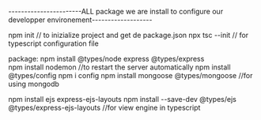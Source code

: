 -----------------------ALL package we are install to configure our developper environement-------------------

npm init                                            // to inizialize project and get de package.json 
npx tsc --init                                      // for typescript configuration file

package:
npm install @types/node express @types/express       
npm install nodemon                                //to restart the server automatically
npm install @types/config
npm i config
npm install mongoose @types/mongoose                //for using mongodb

npm install ejs  express-ejs-layouts
npm install --save-dev @types/ejs @types/express-ejs-layouts    //for view engine in typescript
